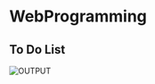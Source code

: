 # WebProgramming
## To Do List
![OUTPUT](https://github.com/user-attachments/assets/6c047d74-b668-4f7e-8123-451826d3a224)
